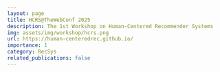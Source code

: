```yaml
---
layout: page
title: HCRS@TheWebConf 2025
description: The 1st Workshop on Human-Centered Recommender Systems
img: assets/img/workshop/hcrs.png
url: https://human-centeredrec.github.io/
importance: 1
category: RecSys
related_publications: false
---
```



